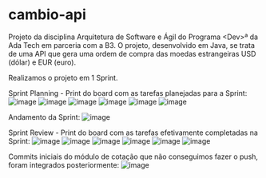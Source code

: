 # cambio-api
Projeto da disciplina Arquitetura de Software e Ágil do Programa &lt;Dev>ª da Ada Tech em parceria com a B3. O projeto, desenvolvido em Java, se trata de uma API que gera uma ordem de compra das moedas estrangeiras USD (dólar) e EUR (euro).

Realizamos o projeto em 1 Sprint.

Sprint Planning - Print do board com as tarefas planejadas para a Sprint:
![image](https://user-images.githubusercontent.com/68623425/217319752-ccae8bf0-ca60-4689-b774-6c2abe250445.png)
![image](https://user-images.githubusercontent.com/68623425/217319989-82495685-0d63-433e-a95a-bbc7bab285e4.png)
![image](https://user-images.githubusercontent.com/68623425/217320064-5665cb6d-521e-4a5d-b999-8a32a1ebc71f.png)
![image](https://user-images.githubusercontent.com/68623425/217320169-55e2b449-0a87-4fd2-86bd-afda234cfd7b.png)
![image](https://user-images.githubusercontent.com/68623425/217320255-b7a74c87-1406-4f68-88f4-727ca1fca82c.png)
![image](https://user-images.githubusercontent.com/68623425/217320325-d1adc8b9-e827-4eef-9f8a-267c4238a46f.png)

Andamento da Sprint:
![image](https://user-images.githubusercontent.com/68623425/217321103-d79f9b23-4bbf-4497-bbf5-aaca119c9a33.png)

Sprint Review - Print do board com as tarefas efetivamente completadas na Sprint:
![image](https://user-images.githubusercontent.com/68623425/217321590-1137dee0-2c5a-4af3-9cf1-a2be0638d14f.png)
![image](https://user-images.githubusercontent.com/68623425/217321656-0491d12e-523b-4536-9c06-26385f95b866.png)
![image](https://user-images.githubusercontent.com/68623425/217321711-09279d05-cc25-40f6-ba84-6eb8595b0afd.png)
![image](https://user-images.githubusercontent.com/68623425/217321860-69226599-2780-4374-a281-cfd13fdf3269.png)
![image](https://user-images.githubusercontent.com/68623425/217321942-e78c4387-b31a-402a-92ab-b84d8a4893c7.png)
![image](https://user-images.githubusercontent.com/68623425/217321989-6237e892-7084-46e5-b724-5613010c3b6b.png)

Commits iniciais do módulo de cotação que não conseguimos fazer o push, foram integrados posteriormente:
![image](https://user-images.githubusercontent.com/54278522/217358516-3dea1272-4c7e-4fe6-9dd3-784fb848b5b5.png)

